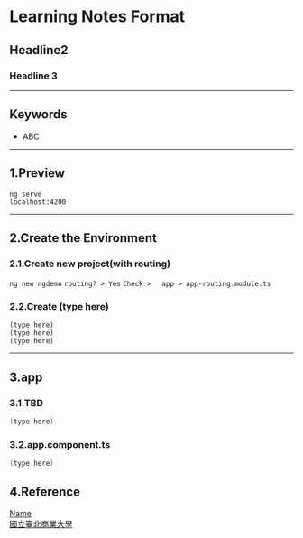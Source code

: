 # Learning Notes Format
## Headline2
### Headline 3
<hr>

## Keywords
<ul>
<li>ABC</li>
</ul>
<hr/>

## 1.Preview
`ng serve`
<br>
`localhost:4200`
<hr>

## 2.Create the Environment
### 2.1.Create new project(with routing)
`ng new ngdemo`
`routing? > Yes`
`Check >　 app > app-routing.module.ts`

### 2.2.Create (type here)
`(type here)`
<br>
`(type here)`
<br>
`(type here)`
<hr>

## 3.app
### 3.1.TBD
```C# =
(type here)
```
### 3.2.app.component.ts
```C# =
(type here)
```

## 4.Reference
[Name](URL)<br/>
[國立臺北商業大學](https://www.ntub.edu.tw/)<br/>
